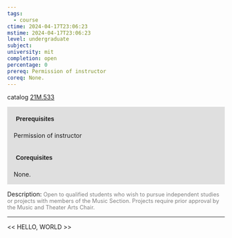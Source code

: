 ```yaml
---
tags:
  - course
ctime: 2024-04-17T23:06:23
mstime: 2024-04-17T23:06:23
level: undergraduate
subject: 
university: mit
completion: open
percentage: 0
prereq: Permission of instructor
coreq: None.
---
```


catalog [21M.533](http://student.mit.edu/catalog/m21Ma.html#21M.533)

<span style="display: block; padding: 15px; background-color: rgb(100, 100, 100, 0.2);"><font id="m_prereq2565_0" style="display: block; font-family: Arial, sans-serif; font-weight: bold; padding: 5px">Prerequisites</font><br><span id="prereq2565_0">Permission of instructor</span></span>
<span style="display: block; padding: 15px; background-color: rgb(100, 100, 100, 0.2);"><font id="m_coreq2565_0" style="display: block; font-family: Arial, sans-serif; font-weight: bold; padding: 5px">Corequisites</font><br><span id="coreq2565_0">None.</span></span>

<font style="">Description:</font>
<font style="color: grey; font-size: 0.8rem;">Open to qualified students who wish to pursue independent studies or projects with members of the Music Section. Projects require prior approval by the Music and Theater Arts Chair.</font>



---

<< HELLO, WORLD >>
